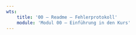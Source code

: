 ```yaml
---
wts:
    title: '00 – Readme – Fehlerprotokoll'
    module: 'Modul 00 – Einführung in den Kurs'
---
```

